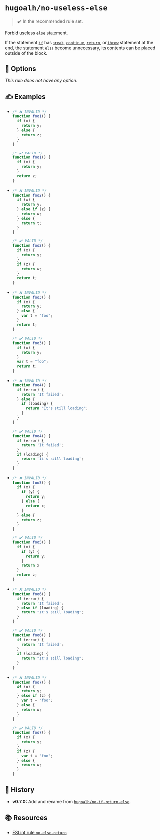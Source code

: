 # `hugoalh/no-useless-else`

> ✔️ In the recommended rule set.

Forbid useless [`else`][ecmascript-if] statement.

If the statement [`if`][ecmascript-if] has [`break`][ecmascript-break], [`continue`][ecmascript-continue], [`return`][ecmascript-return], or [`throw`][ecmascript-throw] statement at the end, the statement [`else`][ecmascript-if] become unnecessary, its contents can be placed outside of the block.

## 🔧 Options

*This rule does not have any option.*

## ✍️ Examples

- ```ts
  /* ❌ INVALID */
  function foo1() {
    if (x) {
      return y;
    } else {
      return z;
    }
  }

  /* ✔️ VALID */
  function foo1() {
    if (x) {
      return y;
    }
    return z;
  }
  ```
- ```ts
  /* ❌ INVALID */
  function foo2() {
    if (x) {
      return y;
    } else if (z) {
      return w;
    } else {
      return t;
    }
  }

  /* ✔️ VALID */
  function foo2() {
    if (x) {
      return y;
    }
    if (z) {
      return w;
    }
    return t;
  }
  ```
- ```ts
  /* ❌ INVALID */
  function foo3() {
    if (x) {
      return y;
    } else {
      var t = "foo";
    }
    return t;
  }

  /* ✔️ VALID */
  function foo3() {
    if (x) {
      return y;
    } 
    var t = "foo";
    return t;
  }
  ```
- ```ts
  /* ❌ INVALID */
  function foo4() {
    if (error) {
      return 'It failed';
    } else {
      if (loading) {
        return "It's still loading";
      }
    }
  }

  /* ✔️ VALID */
  function foo4() {
    if (error) {
      return 'It failed';
    }
    if (loading) {
      return "It's still loading";
    }
  }
  ```
- ```ts
  /* ❌ INVALID */
  function foo5() {
    if (x) {
      if (y) {
        return y;
      } else {
        return x;
      }
    } else {
      return z;
    }
  }

  /* ✔️ VALID */
  function foo5() {
    if (x) {
      if (y) {
        return y;
      }
      return x
    }
    return z;
  }
  ```
- ```ts
  /* ❌ INVALID */
  function foo6() {
    if (error) {
      return 'It failed';
    } else if (loading) {
      return "It's still loading";
    }
  }

  /* ✔️ VALID */
  function foo6() {
    if (error) {
      return 'It failed';
    }
    if (loading) {
      return "It's still loading";
    }
  }
  ```
- ```ts
  /* ❌ INVALID */
  function foo7() {
    if (x) {
      return y;
    } else if (z) {
      var t = "foo";
    } else {
      return w;
    }
  }

  /* ✔️ VALID */
  function foo7() {
    if (x) {
      return y;
    }
    if (z) {
      var t = "foo";
    } else {
      return w;
    }
  }
  ```

## 📜 History

- **v0.7.0:** Add and rename from [`hugoalh/no-if-return-else`][rule-no-if-return-else].

## 📚 Resources

- [ESLint rule `no-else-return`](https://eslint.org/docs/latest/rules/no-else-return)

[ecmascript-break]: https://developer.mozilla.org/en-US/docs/Web/JavaScript/Reference/Statements/break
[ecmascript-continue]: https://developer.mozilla.org/en-US/docs/Web/JavaScript/Reference/Statements/continue
[ecmascript-if]: https://developer.mozilla.org/en-US/docs/Web/JavaScript/Reference/Statements/if...else
[ecmascript-return]: https://developer.mozilla.org/en-US/docs/Web/JavaScript/Reference/Statements/return
[ecmascript-throw]: https://developer.mozilla.org/en-US/docs/Web/JavaScript/Reference/Statements/throw
[rule-no-if-return-else]: https://github.com/hugoalh/deno-lint-rules/blob/main/docs/rules/no-if-return-else.md
